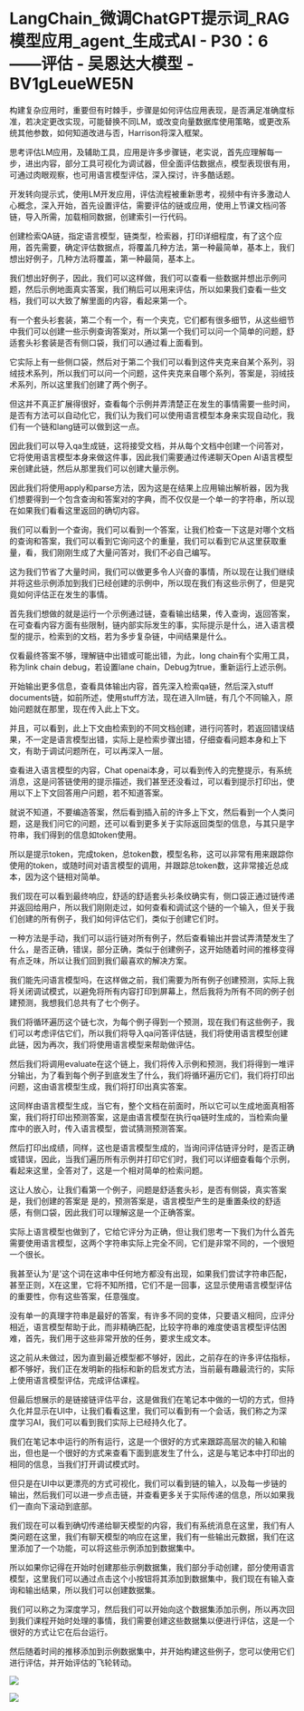 # LangChain_微调ChatGPT提示词_RAG模型应用_agent_生成式AI - P30：6——评估 - 吴恩达大模型 - BV1gLeueWE5N

构建复杂应用时，重要但有时棘手，步骤是如何评估应用表现，是否满足准确度标准，若决定更改实现，可能替换不同LM，或改变向量数据库使用策略，或更改系统其他参数，如何知道改进与否，Harrison将深入框架。

思考评估LM应用，及辅助工具，应用是许多步骤链，老实说，首先应理解每一步，进出内容，部分工具可视化为调试器，但全面评估数据点，模型表现很有用，可通过肉眼观察，也可用语言模型评估，深入探讨，许多酷话题。

开发转向提示式，使用LM开发应用，评估流程被重新思考，视频中有许多激动人心概念，深入开始，首先设置评估，需要评估的链或应用，使用上节课文档问答链，导入所需，加载相同数据，创建索引一行代码。

创建检索QA链，指定语言模型，链类型，检索器，打印详细程度，有了这个应用，首先需要，确定评估数据点，将覆盖几种方法，第一种最简单，基本上，我们想出好例子，几种方法将覆盖，第一种最简，基本上。

我们想出好例子，因此，我们可以这样做，我们可以查看一些数据并想出示例问题，然后示例地面真实答案，我们稍后可以用来评估，所以如果我们查看一些文档，我们可以大致了解里面的内容，看起来第一个。

有一个套头衫套装，第二个有一个，有一个夹克，它们都有很多细节，从这些细节中我们可以创建一些示例查询答案对，所以第一个我们可以问一个简单的问题，舒适套头衫套装是否有侧口袋，我们可以通过看上面看到。

它实际上有一些侧口袋，然后对于第二个我们可以看到这件夹克来自某个系列，羽绒技术系列，所以我们可以问一个问题，这件夹克来自哪个系列，答案是，羽绒技术系列，所以这里我们创建了两个例子。

但这并不真正扩展得很好，查看每个示例并弄清楚正在发生的事情需要一些时间，是否有方法可以自动化它，我们认为我们可以使用语言模型本身来实现自动化，我们有一个链和lang链可以做到这一点。

因此我们可以导入qa生成链，这将接受文档，并从每个文档中创建一个问答对，它将使用语言模型本身来做这件事，因此我们需要通过传递聊天Open AI语言模型来创建此链，然后从那里我们可以创建大量示例。

因此我们将使用apply和parse方法，因为这是在结果上应用输出解析器，因为我们想要得到一个包含查询和答案对的字典，而不仅仅是一个单一的字符串，所以现在如果我们看看这里返回的确切内容。

我们可以看到一个查询，我们可以看到一个答案，让我们检查一下这是对哪个文档的查询和答案，我们可以看到它询问这个的重量，我们可以看到它从这里获取重量，看，我们刚刚生成了大量问答对，我们不必自己编写。

这为我们节省了大量时间，我们可以做更多令人兴奋的事情，所以现在让我们继续并将这些示例添加到我们已经创建的示例中，所以现在我们有这些示例了，但是究竟如何评估正在发生的事情。

首先我们想做的就是运行一个示例通过链，查看输出结果，传入查询，返回答案，在可查看内容方面有些限制，链内部实际发生的事，实际提示是什么，进入语言模型的提示，检索到的文档，若为多步复杂链，中间结果是什么。

仅看最终答案不够，理解链中出错或可能出错，为此，long chain有个实用工具，称为link chain debug，若设置lane chain，Debug为true，重新运行上述示例。

开始输出更多信息，查看具体输出内容，首先深入检索qa链，然后深入stuff documents链，如前所述，使用stuff方法，现在进入llm链，有几个不同输入，原始问题就在那里，现在传入此上下文。

并且，可以看到，此上下文由检索到的不同文档创建，进行问答时，若返回错误结果，不一定是语言模型出错，实际上是检索步骤出错，仔细查看问题本身和上下文，有助于调试问题所在，可以再深入一层。

查看进入语言模型的内容，Chat openai本身，可以看到传入的完整提示，有系统消息，这是问答链使用的提示描述，我们甚至还没看过，可以看到提示打印出，使用以下上下文回答用户问题，若不知道答案。

就说不知道，不要编造答案，然后看到插入前的许多上下文，然后看到一个人类问题，这是我们问它的问题，还可以看到更多关于实际返回类型的信息，与其只是字符串，我们得到的信息如token使用。

所以是提示token，完成token，总token数，模型名称，这可以非常有用来跟踪你使用的token，或随时间对语言模型的调用，并跟踪总token数，这非常接近总成本，因为这个链相对简单。

我们现在可以看到最终响应，舒适的舒适套头衫条纹确实有，侧口袋正通过链传递并返回给用户，所以我们刚刚走过，如何查看和调试这个链的一个输入，但关于我们创建的所有例子，我们如何评估它们，类似于创建它们时。

一种方法是手动，我们可以运行链对所有例子，然后查看输出并尝试弄清楚发生了什么，是否正确，错误，部分正确，类似于创建例子，这开始随着时间的推移变得有点乏味，所以让我们回到我们最喜欢的解决方案。

我们能先问语言模型吗，在这样做之前，我们需要为所有例子创建预测，实际上我将关闭调试模式，以避免将所有内容打印到屏幕上，然后我将为所有不同的例子创建预测，我想我们总共有了七个例子。

我们将循环遍历这个链七次，为每个例子得到一个预测，现在我们有这些例子，我们可以考虑评估它们，所以我们将导入qa问答评估链，我们将使用语言模型创建此链，因为再次，我们将使用语言模型来帮助做评估。

然后我们将调用evaluate在这个链上，我们将传入示例和预测，我们将得到一堆评分输出，为了看到每个例子到底发生了什么，我们将循环遍历它们，我们将打印出问题，这由语言模型生成，我们将打印出真实答案。

这同样由语言模型生成，当它有，整个文档在前面时，所以它可以生成地面真相答案，我们将打印出预测答案，这是由语言模型在执行qa链时生成的，当检索向量库中的嵌入时，传入语言模型，尝试猜测预测答案。

然后打印出成绩，同样，这也是语言模型生成的，当询问评估链评分时，是否正确或错误，因此，当我们遍历所有示例并打印它们时，我们可以详细查看每个示例，看起来这里，全答对了，这是一个相对简单的检索问题。

这让人放心，让我们看第一个例子，问题是舒适套头衫，是否有侧袋，真实答案是，我们创建的答案是 是的，预测答案是，语言模型产生的是重置条纹的舒适感，有侧口袋，因此我们可以理解这是一个正确答案。

实际上语言模型也做到了，它给它评分为正确，但让我们思考一下我们为什么首先需要使用语言模型，这两个字符串实际上完全不同，它们是非常不同的，一个很短一个很长。

我甚至认为'是'这个词在这串中任何地方都没有出现，如果我们尝试字符串匹配，甚至正则，X在这里，它将不知所措，它们不是一回事，这显示使用语言模型评估的重要性，你有这些答案，任意强度。

没有单一的真理字符串是最好的答案，有许多不同的变体，只要语义相同，应评分相近，语言模型帮助于此，而非精确匹配，比较字符串的难度使语言模型评估困难，首先，我们用于这些非常开放的任务，要求生成文本。

这之前从未做过，因为直到最近模型都不够好，因此，之前存在的许多评估指标，都不够好，我们正在发明新的指标和新的启发式方法，当前最有趣最流行的，实际上使用语言模型评估，完成评估课程。

但最后想展示的是链接链评估平台，这是做我们在笔记本中做的一切的方式，但持久化并显示在UI中，让我们看看这里，我们可以看到有一个会话，我们称之为深度学习AI，我们可以看到我们实际上已经持久化了。

我们在笔记本中运行的所有运行，这是一个很好的方式来跟踪高层次的输入和输出，但也是一个很好的方式来查看下面到底发生了什么，这是与笔记本中打印出的相同的信息，当我们打开调试模式时。

但只是在UI中以更漂亮的方式可视化，我们可以看到链的输入，以及每一步链的输出，然后我们可以进一步点击链，并查看更多关于实际传递的信息，所以如果我们一直向下滚动到底部。

我们现在可以看到确切传递给聊天模型的内容，我们有系统消息在这里，我们有人类问题在这里，我们有聊天模型的响应在这里，我们有一些输出元数据，我们在这里添加了一个功能，可以将这些示例添加到数据集中。

所以如果你记得在开始时创建那些示例数据集，我们部分手动创建，部分使用语言模型，这里我们可以通过点击这个小按钮将其添加到数据集中，我们现在有输入查询和输出结果，所以我们可以创建数据集。

我们可以称之为深度学习，然后我们可以开始向这个数据集添加示例，所以再次回到我们课程开始时处理的事情，我们需要创建这些数据集以便进行评估，这是一个很好的方式让它在后台运行。

然后随着时间的推移添加到示例数据集中，并开始构建这些例子，您可以使用它们进行评估，并开始评估的飞轮转动。



![](img/ca31dac492fa21a6592768d41205631e_1.png)

![](img/ca31dac492fa21a6592768d41205631e_2.png)